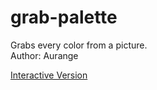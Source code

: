 # grab-palette
Grabs every color from a picture.  
Author: Aurange

[Interactive Version](https://theaurange.github.io/grab-palette/)
